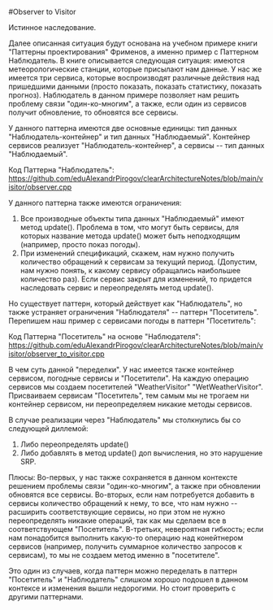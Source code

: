 #Observer to Visitor

Истинное наследование.

Далее описанная ситуация будут основана на учебном примере книги "Паттерны проектирования" Фрименов, а именно пример с Паттерном Наблюдатель.
В книге описывается следующая ситуация: имеются метеорологические станции, которые присылают нам данные. У нас же имеется три сервиса, которые
воспроизводят различные действия над пришедшими данными (просто показать, показать статистику, показать прогноз). Наблюдатель в данном примере позволяет 
нам решить проблему связи "один-ко-многим", а также, если один из сервисов получит обновление, то обновятся все сервисы.

У данного паттерна имеются две основные единицы: тип данных "Наблюдатель-контейнер" и тип данных "Наблюдаемый". Контейнер сервисов реализует "Наблюдатель-контейнер", а сервисы -- тип данных "Наблюдаемый".

Код Паттерна "Наблюдатель": https://github.com/eduAlexandrPirogov/clearArchitectureNotes/blob/main/visitor/observer.cpp

У данного паттерна также имеются ограничения:
1. Все производные объекты типа данных "Наблюдаемый" имеют метод update(). Проблема в том, что могут быть сервисы, для которых название метода update() может быть неподходящим (например, просто показ погоды).
2. При изменений спецификаций, скажем, нам нужно получить количество обращений к сервисам за текущий период. (Допустим, нам нужно понять, к какому сервису обращались наибольшее количество раз). Если сервис закрыт для изменений, то придется наследовать сервис и переопределять метод update().

Но существует паттерн, который действует как "Наблюдатель", но также устраняет ограничения "Наблюдателя" -- паттерн "Посетитель".
Перепишем наш пример с сервисами погоды в паттерн "Посетитель":

Код Паттерна "Посетитель" на основе "Наблюдателя": https://github.com/eduAlexandrPirogov/clearArchitectureNotes/blob/main/visitor/observer_to_visitor.cpp

В чем суть данной "переделки". 
У нас имеется также  контейнер сервисом, погодные сервисы и "Посетители". На каждую операцию сервисов мы создаем посетителей "WeatherVisitor" "WetWeatherVisitor". Присваиваем сервисам "Посетитель", тем самым мы не трогаем ни контейнер сервисом, ни переопределяем никакие методы сервисов.

В случае реализации через "Наблюдатель" мы столкнулись бы со следующей диллемой:
1. Либо переопределять update()
2. Либо добавлять в метод update() доп вычисления, но это нарушение SRP.

Плюсы:
Во-первых, у нас также сохраняется в данном контексте решением проблемы связи "один-ко-многим", а также при обновлении обновятся все сервисы.
Во-вторых, если нам потребуется добавить в сервисы количество обращений к нему, то все, что нам нужно -- расширить соответствующие сервисы, но при  этом 
не нужно переопределять никакие операций, так как мы сделаем все в соответствующем "Посетитель".
В-третьих, невероятная гибкость; если нам понадобится выполнить какую-то операцию над конейтнером сервисов (например, получить суммарное количество запросов к сервисам), то мы не создаем метод именно в "посетителе". 

Это один из случаев, когда паттерн можно переделать в паттерн "Посетитель" и "Наблюдатель" слишком хорошо подошел в данном контексе и изменения вышли недорогими.
Но стоит проверить с другими паттернами. 
